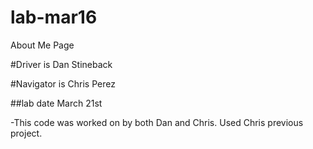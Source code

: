 # lab-mar16
About Me Page

#Driver is Dan Stineback

#Navigator is Chris Perez

##lab date March 21st

-This code was worked on by both Dan and Chris. Used Chris previous project.
